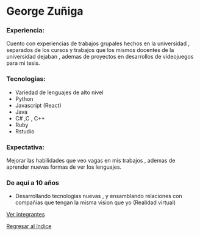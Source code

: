 # George Zuñiga


### Experiencia:
Cuento con experiencias de trabajos grupales hechos en la universidad , separados de los cursos y trabajos que los mismos docentes de la universidad dejaban , ademas de proyectos en desarrollos de videojuegos para mi tesis.
### Tecnologías:
- Variedad de lenguajes de alto nivel
- Python
- Javascript (React)
- Java
- C# ,C , C++
- Ruby
- Rstudio
### Expectativa:
Mejorar las habilidades que veo vagas en mis trabajos , ademas de aprender nuevas formas de ver los lenguajes.
### De aquí a 10 años
- Desarrollando tecnologias nuevas , y ensamblando relaciones con compañias que tengan la misma vision que yo (Realidad virtual)

[Ver integrantes](../integrantes.md)

[Regresar al índice](../../proyecto.md)
